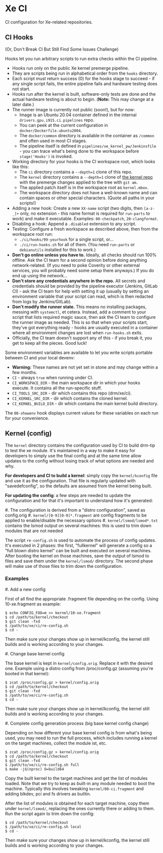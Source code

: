 # Xe CI

CI configuration for Xe-related repositories.


## CI Hooks

(Or, Don't Break CI But Still Find Some Issues Challenge)

Hooks let you run arbitrary scripts to run extra checks within the CI pipeline.

- Hooks run only on the public Xe kernel premerge pipeline.
- They are scripts being run in alphabetical order from the `hooks` directory.
- Each script must return success (0) for the hooks stage to succeed - if any single script fails, the entire pipeline fails and hardware testing does not start.
- Hooks run after the kernel is built, software-only tests are done and the actual hardware testing is about to begin. (**Note:** This may change at a later date.)
- The runner image is currently not public (soon!), but for now:
  - Image is an Ubuntu 20.04 container defined in the internal `drivers.gpu.i915.ci.pipelines` repo.
  - You can peek at the current configuration in `docker/Dockerfile.ubuntu2004`.
  - The `docker/common` directory is available in the container as `/common` and often used in most CI stages.
  - The pipeline itself is defined in `pipelines/xe_kernel_pw/Jenkinsfile` - you can trace what's being done to the workspace before `stage('Hooks')` is invoked.
- Working directory for your hooks is the CI workspace root, which looks like this:
  - The `ci` directory contains a `--depth=1` clone of this repo.
  - The `kernel` directory contains a `--depth=1` clone of [the kernel repo](https://gitlab.freedesktop.org/drm/xe/kernel) with the premerge changes applied to the tree with `git am`.
  - The applied patch itself is in the workspace root as `kernel.mbox`.
  - The workspace directory does not have a well-known name and can contain spaces or other special characters. (Quote all paths in your scripts!)
- Adding a new hook: Create a new `XX-name` script (two digits, then `[a-z-_]+` only, no extension - this name format is required for `run-parts` to work) and make it executable. Examples: `00-checkpatch`, `20-clangformat`.
- Disabling a hook: Append a `.disabled` extension to any script.
- Testing: Configure a fresh workspace as described above, then from the workspace root run:
  - `./ci/hooks/99-yourhook` for a single script, or...
  - `./ci/run-hooks.sh` for all of them. (You need `run-parts` or `debianutils` installed for this to work.)
- **Don't go online unless you have to.** Ideally, all checks should run 100% offline. Ask the CI team for a second opinion before doing anything network-related. (If you need to poke Coverity or other external services, you will probably need some setup there anyways.) If you do end up using the network...
- **Don't store any credentials anywhere in the repo.** All secrets and credentials should be provided by the pipeline executor (Jenkins, GitLab CI) - ask the CI team for help with setting it up (usually by setting an environment variable that your script can read, which is then redacted from logs by Jenkins/GitLab).
- **Don't modify the runner state.** This means no installing packages, messing with `systemctl`, et cetera. Instead, add a comment to your script that lists required magic sauce, then ask the CI team to configure the runner image as needed. This is so that when your scripts start, they've got everything ready - hooks are usually executed in a container where all environment changes are lost when `run-hooks.sh` exits.
- Officially, the CI team doesn't support any of this - if you break it, you get to keep all the pieces. Good luck!

Some environment variables are available to let you write scripts portable between CI and your local devenv:

- **Warning:** These names are not yet set in stone and may change within a few months.
- `CI` - always `true` when running under CI.
- `CI_WORKSPACE_DIR` - the main workspace dir in which your hooks execute. It contains all the run-specific stuff.
- `CI_TOOLS_SRC_DIR` - dir which contains this repo (drm/xe/ci).
- `CI_KERNEL_SRC_DIR` - dir which contains the cloned kernel.
- `CI_KERNEL_BUILD_DIR` - dir which contains the main kernel build directory.

The `00-showenv` hook displays current values for these variables on each run for your convenience.

## Kernel (config)

The `kernel` directory contains the configuration used by CI to build drm-tip
to test the xe module. It's maintained in a way to make it easy for developers
to simply use the final config and at the same time allow updates to the config
without losing track of what options are needed and why.

**For developers and CI to build a kernel**: simply copy the `kernel/kconfig`
file and use it as the configuration. That file is regularly updated with
"savedefconfig", so the defaults are assumed from the kernel being built.

**For updating the config**: a few steps are needed to update the configuration
and for that it's important to understand how it's generated:

#. The configuration is derived from a "distro configuration",
   saved as config.orig
#. `kernel/[0-9][0-9]*.fragment` are config fragments to be applied to
   enable/disable the necessary options
#. `kernel/lsmod/lsmod*.txt` contains the lsmod output on several machines:
   this is used to trim down modules that are not needed

The script `re-config.sh` is used to automate the process of config updates.
It's executed in 2 phases: the first, "fullkernel" will generate a config
so a "full blown distro kernel" can be built and executed on several machines.
After booting the kernel on those machines, save the output of lsmod to files
and save them under the `kernel/lsmod/` directory. The second phase will make
use of those files to trim down the configuration.

### Examples

#. Add a new config

First of all find the appropriate .fragment file depending on the config.
Using 10-xe.fragment as example:

```console
$ echo CONFIG_FOO=m >> kernel/10-xe.fragment
$ cd /path/to/kernel/checkout
$ git clean -fxd
$ /path/to/xe/ci/re-config.sh
$ cd -
```
Then make sure your changes show up in kernel/kconfig, the kernel still builds
and is working according to your changes.

#. Change base kernel config

The base kernel is kept in `kernel/config.orig`. Replace it with the desired
one. Example using a distro config from /proc/config.gz (assuming you're
booted in that kernel):

```console
$ zcat /proc/config.gz > kernel/config.orig
$ cd /path/to/kernel/checkout
$ git clean -fxd
$ /path/to/xe/ci/re-config.sh
$ cd -
```

Then make sure your changes show up in kernel/kconfig, the kernel still builds
and is working according to your changes.

#. Complete config generation process (big base kernel config change)

Depending on how different your base kernel config is from what's being used,
you may need to run the full process, which includes running a kernel on
the target machines, collect the module ist, etc.

```console
$ zcat /proc/config.gz > kernel/config.orig
$ cd /path/to/kernel/checkout
$ git clean -fxd
$ /path/to/xe/ci/re-config.sh full
$ make -j$(nproc) O=build64
```

Copy the built kernel to the target machines and get the list of modules loaded.
Note that we try to keep as built-in any module needed to boot the machine.
Typically this involves tweaking `kernel/00-ci.fragment` and adding blkdev, pci
and fs drivers as builtin.

After the list of modules is obtained for each target machine, copy them under
`kernel/lsmod/`, replacing the ones currently there or adding to them. Run the
script again to trim down the config:

```console
$ cd /path/to/kernel/checkout
$ /path/to/xe/ci/re-config.sh local
$ cd -
```

Then make sure your changes show up in kernel/kconfig, the kernel still builds
and is working according to your changes.
